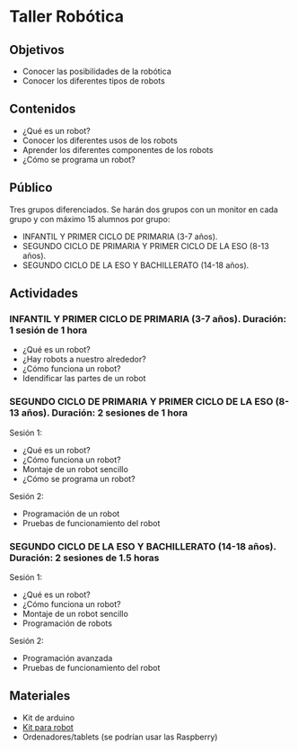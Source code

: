 # Taller Robótica

## Objetivos

* Conocer las posibilidades de la  robótica
* Conocer los diferentes tipos de robots

## Contenidos

* ¿Qué es un robot?
* Conocer los diferentes usos de los robots
* Aprender los diferentes componentes de los robots
* ¿Cómo se programa un robot?

## Público

Tres grupos diferenciados. Se harán dos grupos con un monitor en cada grupo y con
máximo 15 alumnos por grupo:
- INFANTIL Y PRIMER CICLO DE PRIMARIA (3-7 años).
- SEGUNDO CICLO DE PRIMARIA Y PRIMER CICLO DE LA ESO (8-13 años).
- SEGUNDO CICLO DE LA ESO Y BACHILLERATO (14-18 años).


## Actividades


### INFANTIL Y PRIMER CICLO DE PRIMARIA (3-7 años). Duración: 1 sesión de 1 hora

* ¿Qué es un robot?
* ¿Hay robots a nuestro alrededor?
* ¿Cómo funciona un robot?
* Idendificar las partes de un robot

### SEGUNDO CICLO DE PRIMARIA Y PRIMER CICLO DE LA ESO (8-13 años). Duración: 2 sesiones de 1 hora

Sesión 1:

* ¿Qué es un robot?
* ¿Cómo funciona un robot?
* Montaje de un robot sencillo
* ¿Cómo se programa un robot?

Sesión 2:

* Programación de un robot
* Pruebas de funcionamiento del robot

### SEGUNDO CICLO DE LA ESO Y BACHILLERATO (14-18 años). Duración: 2 sesiones de 1.5 horas

Sesión 1:

* ¿Qué es un robot?
* ¿Cómo funciona un robot?
* Montaje de un robot sencillo
* Programación de robots

Sesión 2:

* Programación avanzada
* Pruebas de funcionamiento del robot

## Materiales

* Kit de arduino
* [Kit para robot](https://es.aliexpress.com/item/32541422454.html)
* Ordenadores/tablets (se podrían usar las Raspberry)


